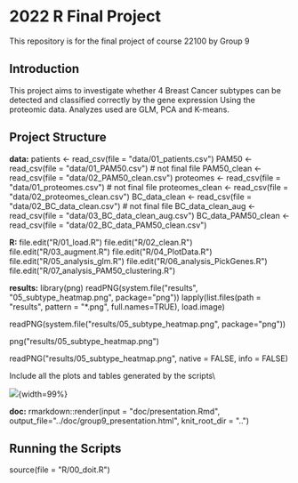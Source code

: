 # 2022 R Final Project
This repository is for the final project of course 22100 by Group 9

## Introduction 
This project aims to investigate whether 4 Breast Cancer subtypes can be detected and classified correctly by the gene expression Using the proteomic data. Analyzes used are GLM, PCA and K-means.


## Project Structure
**data:**
patients            <- read_csv(file = "data/01_patients.csv")
PAM50               <- read_csv(file = "data/01_PAM50.csv")             # not final file
PAM50_clean         <- read_csv(file = "data/02_PAM50_clean.csv")
proteomes           <- read_csv(file = "data/01_proteomes.csv")         # not final file
proteomes_clean     <- read_csv(file = "data/02_proteomes_clean.csv")
BC_data_clean       <- read_csv(file = "data/02_BC_data_clean.csv")     # not final file
BC_data_clean_aug   <- read_csv(file = "data/03_BC_data_clean_aug.csv")
BC_data_PAM50_clean <- read_csv(file = "data/02_BC_data_PAM50_clean.csv")

**R:**
file.edit("R/01_load.R")
file.edit("R/02_clean.R")
file.edit("R/03_augment.R")
file.edit("R/04_PlotData.R")
file.edit("R/05_analysis_glm.R")
file.edit("R/06_analysis_PickGenes.R")
file.edit("R/07_analysis_PAM50_clustering.R")

**results:**
library(png)
readPNG(system.file("results", "05_subtype_heatmap.png", package="png"))
lapply(list.files(path = "results", pattern = "*.png", full.names=TRUE), load.image)

readPNG(system.file("results/05_subtype_heatmap.png", package="png"))

png("results/05_subtype_heatmap.png")

readPNG("results/05_subtype_heatmap.png", native = FALSE, info = FALSE)

Include all the plots and tables generated by the scripts\

![](../results/05_subtype_heatmap.png){width=99%}

**doc:**
rmarkdown::render(input = "doc/presentation.Rmd",
                  output_file="../doc/group9_presentation.html", 
                  knit_root_dir = "..")


## Running the Scripts
source(file = "R/00_doit.R")
